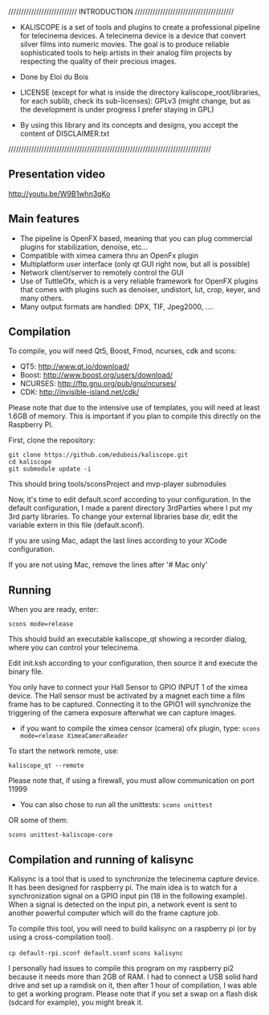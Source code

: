 /////////////////////////// INTRODUCTION ///////////////////////////////////////

* KALISCOPE is a set of tools and plugins to create a professional pipeline for
  telecinema devices. A telecinema device is a device that convert silver films
  into numeric movies. The goal is to produce reliable sophisticated tools to
  help artists in their analog film projects by respecting the quality of their
  precious images.

* Done by Eloi du Bois

* LICENSE (except for what is inside the directory kaliscope_root/libraries, for each sublib, check its sub-licenses):
        GPLv3 (might change, but as the development is under progress I prefer staying in GPL)

* By using this library and its concepts and designs, you accept the content 
  of DISCLAIMER.txt

////////////////////////////////////////////////////////////////////////////////

## Presentation video

http://youtu.be/W9B1whn3qKo

## Main features

* The pipeline is OpenFX based, meaning that you can plug commercial plugins
  for stabilization, denoise, etc...
* Compatible with ximea camera thru an OpenFx plugin
* Multiplatform user interface (only qt GUI right now, but all is possible)
* Network client/server to remotely control the GUI
* Use of TuttleOfx, which is a very reliable framework for OpenFX plugins that
  comes with plugins such as denoiser, undistort, lut, crop, keyer, and many others.
* Many output formats are handled: DPX, TIF, Jpeg2000, ....

## Compilation

To compile, you will need Qt5, Boost, Fmod, ncurses, cdk and scons:

* QT5: http://www.qt.io/download/
* Boost: http://www.boost.org/users/download/
* NCURSES: http://ftp.gnu.org/pub/gnu/ncurses/
* CDK: http://invisible-island.net/cdk/

Please note that due to the intensive use of templates, you will need at least 1.6GB of memory.
This is important if you plan to compile this directly on the Raspberry PI.

First, clone the repository:

```
git clone https://github.com/edubois/kaliscope.git
cd kaliscope
git submodule update -i
```
This should bring tools/sconsProject and mvp-player submodules

Now, it's time to edit default.sconf according to your configuration.
In the default configuration, I made a parent directory 3rdParties where I put
my 3rd party libraries. To change your external libraries base dir, 
edit the variable extern in this file (default.sconf).

If you are using Mac, adapt the last lines according to your
XCode configuration.

If you are not using Mac, remove the lines after '# Mac only'


## Running

When you are ready, enter:

```scons mode=release```

This should build an executable kaliscope_qt showing a recorder dialog, where you can 
control your telecinema.

Edit init.ksh according to your configuration, then source it and execute the binary file.

You only have to connect your Hall Sensor to GPIO INPUT 1 of the ximea device.
The Hall sensor must be activated by a magnet each time a film frame has to be captured.
Connecting it to the GPIO1 will synchronize the triggering of the camera exposure afterwhat we can capture images.

* if you want to compile the ximea censor (camera) ofx plugin, type:
```scons mode=release XimeaCameraReader```

To start the network remote, use:

```kaliscope_qt --remote```

Please note that, if using a firewall, you must allow communication on port 11999

* You can also chose to run all the unittests:
```scons unittest```

OR some of them:

```scons unittest-kaliscope-core```


## Compilation and running of kalisync

Kalisync is a tool that is used to synchronize the telecinema capture device.
It has been designed for raspberry pi. The main idea is to watch for a 
synchronization signal on a GPIO input pin (18 in the following example).
When a signal is detected on the input pin, a network event is sent to another
powerful computer which will do the frame capture job.

To compile this tool, you will need to build kalisync on a raspberry pi (or by using a cross-compilation tool).

```cp default-rpi.sconf default.sconf```
```scons kalisync```

I personally had issues to compile this program on my raspberry pi2 because it needs more than 2GB of RAM.
I had to connect a USB solid hard drive and set up a ramdisk on it, then after 1 hour of compilation, I was able
to get a working program. Please note that if you set a swap on a flash disk (sdcard for example), you might break it.


